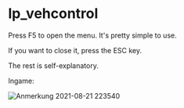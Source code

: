 # lp_vehcontrol
Press F5 to open the menu. It's pretty simple to use.

If you want to close it, press the ESC key.

The rest is self-explanatory.

Ingame: 

![Anmerkung 2021-08-21 223540](https://user-images.githubusercontent.com/81768885/130334203-6b7ce235-2fca-470b-b98b-c45c693ecd42.png)
